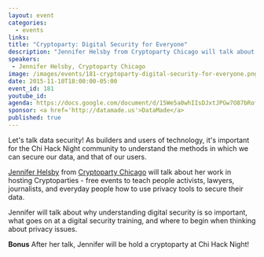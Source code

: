 ```yaml
---
layout: event
categories: 
  - events
links:
title: "Cryptoparty: Digital Security for Everyone"
description: "Jennifer Helsby from Cryptoparty Chicago will talk about her work in hosting Cryptoparties - free events to teach people activists, lawyers, journalists, and everyday people how to use privacy tools to secure their data."
speakers:
 - Jennifer Helsby, Cryptoparty Chicago
image: /images/events/181-cryptoparty-digital-security-for-everyone.png
date: 2015-11-10T18:00:00-05:00
event_id: 181
youtube_id: 
agenda: https://docs.google.com/document/d/15We5a0whIIsDJxtJPGw7O87bRofZmuwqndmfDTHMapc/edit#
sponsor: <a href='http://datamade.us'>DataMade</a>
published: true
---
```


Let's talk data security! As builders and users of technology, it's important for the Chi Hack Night community to understand the methods in which we can secure our data, and that of our users.

[Jennifer Helsby](https://twitter.com/redshiftzero) from [Cryptoparty Chicago](https://twitter.com/CryptopartyChi) will talk about her work in hosting Cryptoparties - free events to teach people activists, lawyers, journalists, and everyday people how to use privacy tools to secure their data.

Jennifer will talk about why understanding digital security is so important, what goes on at a digital security training, and where to begin when thinking about privacy issues.

**Bonus** After her talk, Jennifer will be hold a cryptoparty at Chi Hack Night!